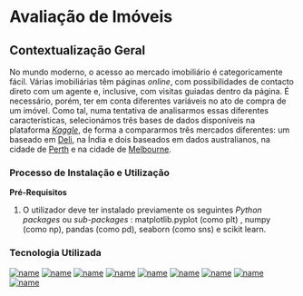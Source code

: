 # Avaliação de Imóveis

## Contextualização Geral

No mundo moderno, o acesso ao mercado imobiliário é categoricamente fácil. Várias imobiliárias têm páginas _online_, com possibilidades de contacto direto com um agente e, inclusive, com visitas guiadas dentro da página. É necessário, porém, ter em conta diferentes variáveis no ato de compra de um imóvel. Como tal, numa tentativa de analisarmos essas diferentes características, selecionámos três bases de dados disponíveis na plataforma [_Kaggle_](https://www.kaggle.com/datasets), de forma a compararmos três mercados diferentes: um baseado em [Deli](https://www.kaggle.com/datasets/goelyash/housing-price-dataset-of-delhiindia), na Índia e dois baseados em dados australianos, na cidade de [Perth](https://www.kaggle.com/datasets/syuzai/perth-house-prices) e na cidade de [Melbourne](https://www.kaggle.com/datasets/dansbecker/melbourne-housing-snapshot).

### Processo de Instalação e Utilização
**Pré-Requisitos**

1. O utilizador deve ter instalado previamente os seguintes *Python packages* ou *sub-packages* : matplotlib.pyplot (como plt) , numpy (como np), pandas (como pd), seaborn (como sns) e scikit learn.


### Tecnologia Utilizada

[![name](https://img.shields.io/badge/Python-FFD43B?style=for-the-badge&logo=python&logoColor=blue)](https://www.python.org/) [![name](https://img.shields.io/badge/Pandas-2C2D72?style=for-the-badge&logo=pandas&logoColor=white)](https://pandas.pydata.org/) [![name](https://img.shields.io/badge/Kaggle-20BEFF?style=for-the-badge&logo=Kaggle&logoColor=white)](https://www.kaggle.com/) [![name](https://img.shields.io/badge/PyCharm-000000.svg?&style=for-the-badge&logo=PyCharm&logoColor=white)](https://www.jetbrains.com/pycharm/) [![name](https://img.shields.io/badge/GitHub-100000?style=for-the-badge&logo=github&logoColor=white)](https://github.com/) [![name](https://img.shields.io/badge/Matplotlib-%23ffffff.svg?style=for-the-badge&logo=Matplotlib&logoColor=black)](https://matplotlib.org) [![name](https://img.shields.io/badge/scikit--learn-%23F7931E.svg?style=for-the-badge&logo=scikit-learn&logoColor=white)](https://scikit-learn.org/stable/) [![name](https://img.shields.io/badge/Microsoft_Word-2B579A?style=for-the-badge&logo=microsoft-word&logoColor=white)](https://www.microsoft.com/pt-pt/microsoft-365/word?ef_id=_k_CjwKCAjwzN-vBhAkEiwAYiO7oKe95IyKhF9JZZCnXniobTmYVWMBZc9fFk1Yeu80f2Hm8SSBZiyuvBoCKMgQAvD_BwE_k_&OCID=AIDcmmnfqdfdk4_SEM__k_CjwKCAjwzN-vBhAkEiwAYiO7oKe95IyKhF9JZZCnXniobTmYVWMBZc9fFk1Yeu80f2Hm8SSBZiyuvBoCKMgQAvD_BwE_k_&gad_source=1&gclid=CjwKCAjwzN-vBhAkEiwAYiO7oKe95IyKhF9JZZCnXniobTmYVWMBZc9fFk1Yeu80f2Hm8SSBZiyuvBoCKMgQAvD_BwE&market=pt) [![name](https://img.shields.io/badge/numpy-%23013243.svg?style=for-the-badge&logo=numpy&logoColor=white)](https://numpy.org)
